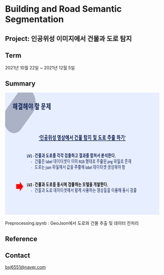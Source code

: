 # Building and Road Semantic Segmentation

## Project: 인공위성 이미지에서 건물과 도로 탐지

## Term

2021년 10월 22일 ~ 2021년 12월 5일

## Summary 
<img src="./img/Summary.png"  width="800" height="400"/>

Preprocessing.ipynb : GeoJson에서 도로와 건물 추출 및 데이터 전처리

## Reference



## Contact

bsj6551@naver.com
